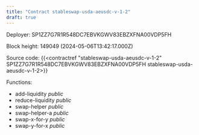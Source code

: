 ```yaml
---
title: "Contract stableswap-usda-aeusdc-v-1-2"
draft: true
---
```

Deployer: SP1ZZ7G7R1R548DC7EBVKGWV83EBZXFNA00VDP5FH


 



Block height: 149049 (2024-05-06T13:42:17.000Z)

Source code: {{<contractref "stableswap-usda-aeusdc-v-1-2" SP1ZZ7G7R1R548DC7EBVKGWV83EBZXFNA00VDP5FH stableswap-usda-aeusdc-v-1-2>}}

Functions:

* add-liquidity _public_
* reduce-liquidity _public_
* swap-helper _public_
* swap-helper-a _public_
* swap-x-for-y _public_
* swap-y-for-x _public_
